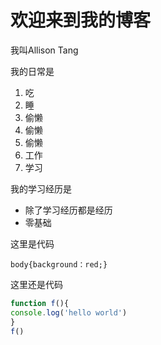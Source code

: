 # 欢迎来到我的博客
我叫Allison Tang

我的日常是
1. 吃
2. 睡
3. 偷懒
4. 偷懒
5. 偷懒
6. 工作
7. 学习

我的学习经历是
* 除了学习经历都是经历
* 零基础


这里是代码

`body{background：red;}`

这里还是代码

```javascript
function f(){
console.log('hello world')
}
f()
```
